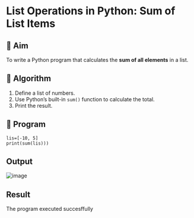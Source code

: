 # List Operations in Python: Sum of List Items

## 🎯 Aim
To write a Python program that calculates the **sum of all elements** in a list.

## 🧠 Algorithm
1. Define a list of numbers.
2. Use Python’s built-in `sum()` function to calculate the total.
3. Print the result.

## 🧾 Program
```
lis=[-10, 5] 
print(sum(lis)))
```
## Output

![image](https://github.com/user-attachments/assets/5424b216-655b-494a-b20d-a4eda4f44d42)

## Result
The program executed succesffully
